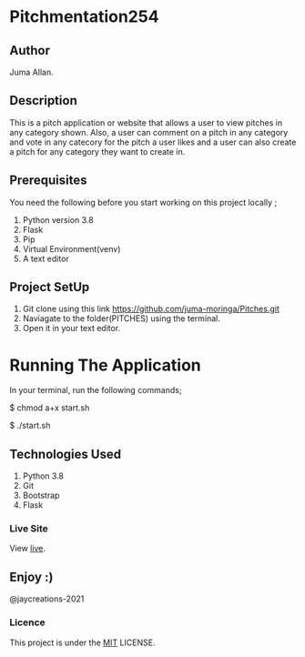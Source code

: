 # Pitchmentation254

## Author
Juma Allan.

## Description
This is a pitch application or website that allows a user to view pitches in any category shown. Also, a user can comment on a pitch in any category and vote in any catecory for the pitch a user likes and a user can also create a pitch for any category they want to create in.

## Prerequisites
You need the following before you start working on this project locally ;

1. Python version 3.8
2. Flask
3. Pip
4. Virtual Environment(venv)
5. A text editor 

## Project SetUp

1. Git clone using this link https://github.com/juma-moringa/Pitches.git
2. Naviagate to the folder(PITCHES) using the terminal.
3. Open it in your text editor.

# Running The Application
In your terminal, run the following commands;
 
 $ chmod a+x start.sh

 $ ./start.sh

## Technologies Used

1. Python 3.8
2. Git 
3. Bootstrap
4. Flask

### Live Site
View [live](https://pitchmentation254.herokuapp.com/).
## Enjoy :)
@jaycreations-2021
### Licence
This project is under the  [MIT](license) LICENSE.

